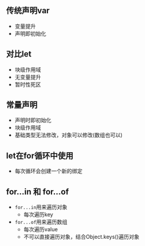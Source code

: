 ## 传统声明var
- 变量提升
- 声明即初始化

## 对比let
- 块级作用域
- 无变量提升
- 暂时性死区

## 常量声明
- 声明时即初始化
- 块级作用域
- 基础类型无法修改，对象可以修改(数组也可以)

## let在for循环中使用
- 每次循环会创建一个新的绑定

## for...in 和 for...of
- `for...in`用来遍历对象
    - 每次遍历key
- `for...of`用来遍历数组
    - 每次遍历value
    - 不可以直接遍历对象，结合Object.keys()遍历对象